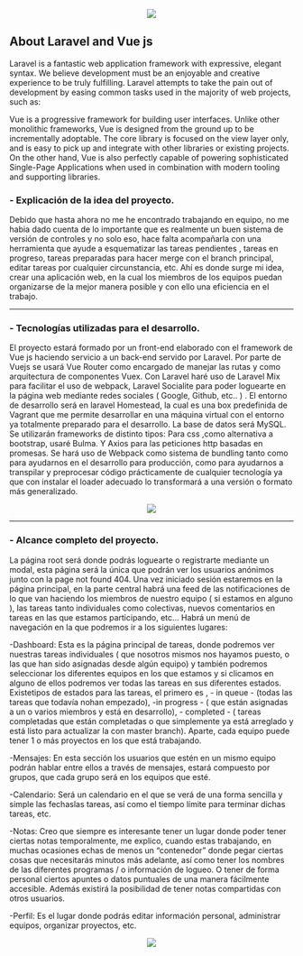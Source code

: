 <p align="center"><img src="https://i.imgur.com/uUuMaOj.png"></p>


## About Laravel and Vue js

Laravel is a fantastic web application framework with expressive, elegant syntax. We believe development must be an enjoyable and creative experience to be truly fulfilling. Laravel attempts to take the pain out of development by easing common tasks used in the majority of web projects, such as:

Vue is a progressive framework for building user interfaces. Unlike other monolithic frameworks, Vue is designed from the ground up to be incrementally adoptable. The core library is focused on the view layer only, and is easy to pick up and integrate with other libraries or existing projects. On the other hand, Vue is also perfectly capable of powering sophisticated Single-Page Applications when used in combination with modern tooling and supporting libraries.

### - Explicación de la idea del proyecto.

Debido que hasta ahora no me he encontrado trabajando en equipo, no me habia dado cuenta
de lo importante que es realmente un buen sistema de versión de controles y no solo eso, hace
falta acompañarla con una herramienta que ayude a esquematizar las tareas pendientes ,
tareas en progreso, tareas preparadas para hacer merge con el branch principal, editar tareas
por cualquier circunstancia, etc. Ahí es donde surge mi idea, crear una aplicación web, en la
cual los miembros de los equipos puedan organizarse de la mejor manera posible y con ello
una eficiencia en el trabajo.

---

### - Tecnologías utilizadas para el desarrollo.

El proyecto estará formado por un front-end elaborado con el framework de Vue js haciendo
servicio a un back-end servido por Laravel. Por parte de Vuejs se usará Vue Router como
encargado de manejar las rutas y como arquitectura de componentes Vuex. Con Laravel haré
uso de Laravel Mix para facilitar el uso de webpack, Laravel Socialite para poder loguearte en
la página web mediante redes sociales ( Google, Github, etc.. ) .
El entorno de desarrollo será en laravel Homestead, la cual es una box predefinida de Vagrant
que me permite desarrollar en una máquina virtual con el entorno ya totalmente preparado para
el desarrollo.
La base de datos será MySQL.
Se utilizarán frameworks de distinto tipos: Para css ,como alternativa a bootstrap, usaré Bulma.
Y Axios para las peticiones http basadas en promesas.
Se hará uso de Webpack como sistema de bundling tanto como para ayudarnos en el
desarrollo para producción, como para ayudarnos a transpilar y preprocesar código
prácticamente de cualquier tecnología ya que con instalar el loader adecuado lo transformará a
una versión o formato más generalizado.

<p align="center"><img src="https://i.imgur.com/SVqv55N.png"></p>

---

### - Alcance completo del proyecto.

La página root será donde podrás loguearte o registrarte mediante un modal, esta página será
la única que podrán ver los usuarios anónimos junto con la page not found 404.
Una vez iniciado sesión estaremos en la página principal, en la parte central habrá una feed de
las notificaciones de lo que van haciendo los miembros de nuestro equipo ( si estamos en
alguno ), las tareas tanto individuales como colectivas, nuevos comentarios en tareas en las
que estamos participando, etc...
Habrá un menú de navegación en la que podremos ir a los siguientes lugares:

-Dashboard:​​ Esta es la página principal de tareas, donde podremos ver nuestras tareas
individuales ( que nosotros mismos nos hayamos puesto, o las que han sido asignadas desde
algún equipo) y también podremos seleccionar los diferentes equipos en los que estamos y si
clicamos en alguno de ellos podremos ver todas las tareas en sus diferentes estados. Existetipos de estados para las tareas, el primero es , - in queue - (todas las tareas que todavía nohan empezado), -in progress - ( que están asignadas a un o varios miembros y está en desarrollo), - completed - ( tareas completadas que están completadas o que simplemente ya
está arreglado y está listo para actualizar la con master branch). Aparte, cada equipo puede
tener 1 o más proyectos en los que está trabajando.

-Mensajes:​​ En esta sección los usuarios que estén en un mismo equipo podrán hablar entre
ellos a través de mensajes, estará compuesto por grupos, que cada grupo será en los equipos
que esté.

-​Calendario: ​Será un calendario en el que se verá de una forma sencilla y simple las fechaslas tareas, así como el tiempo límite para terminar dichas tareas, etc.

-Notas:​​ Creo que siempre es interesante tener un lugar donde poder tener ciertas notas
temporalmente, me explico, cuando estas trabajando, en muchas ocasiones echas de menos
un “contenedor” donde pegar ciertas cosas que necesitarás minutos más adelante, así como
tener los nombres de las diferentes programas / o información de logueo. O tener de forma
personal ciertos apuntes o datos puntuales de una manera fácilmente accesible. Además
existirá la posibilidad de tener notas compartidas con otros usuarios.

-Perfil:​​ Es el lugar donde podrás editar información personal, administrar equipos, organizar
proyectos, etc.

<p align="center"><img src="https://i.imgur.com/BsImI3W.png"></p>
